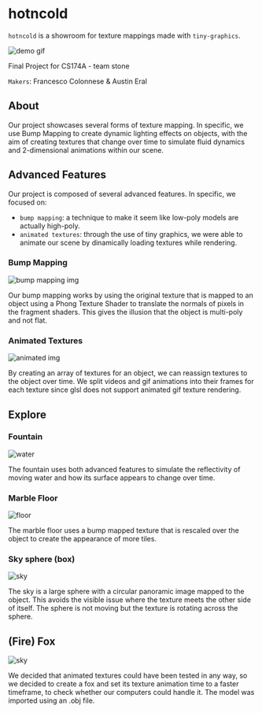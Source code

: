 # hotncold

```hotncold``` is a showroom for texture mappings made with ```tiny-graphics```.

![demo gif](./assets/demo.gif)

Final Project for CS174A - team stone

```Makers```: Francesco Colonnese & Austin Eral

## About

Our project showcases several forms of texture mapping. 
In specific, we use Bump Mapping to create dynamic lighting effects on objects, with the aim of creating textures that change over time to simulate fluid dynamics and 2-dimensional animations within our scene.

## Advanced Features

Our project is composed of several advanced features. In specific, we focused on: 

- ```bump mapping```: a technique to make it seem like low-poly models are actually high-poly. 
- ```animated textures```: through the use of tiny graphics, we were able to animate our scene by dinamically loading textures while rendering. 

### Bump Mapping

![bump mapping img](./assets/bm.png)

Our bump mapping works by using the original texture that is mapped to an object using a Phong Texture Shader to translate the normals of pixels in the fragment shaders. This gives the illusion that the object is multi-poly and not flat.

### Animated Textures

![animated img](./assets/animated.gif)

By creating an array of textures for an object, we can reassign textures to the object over time. We split videos and gif animations into their frames for each texture since glsl does not support animated gif texture rendering.

## Explore
### Fountain

![water](./assets/water.gif)

The fountain uses both advanced features to simulate the reflectivity of moving water and how its surface appears to change over time.

### Marble Floor

![floor](./assets/floor.png)

The marble floor uses a bump mapped texture that is rescaled over the object to create the appearance of more tiles.

### Sky sphere (box)

![sky](./assets/sky.gif)

The sky is a large sphere with a circular panoramic image mapped to the object. This avoids the visible issue where the texture meets the other side of itself. The sphere is not moving but the texture is rotating across the sphere.

## (Fire) Fox

![sky](./assets/fox.gif)

We decided that animated textures could have been tested in any way, so we decided to create a fox and set its texture animation time to a faster timeframe, to check whether our computers could handle it. The model was imported using an .obj file. 

